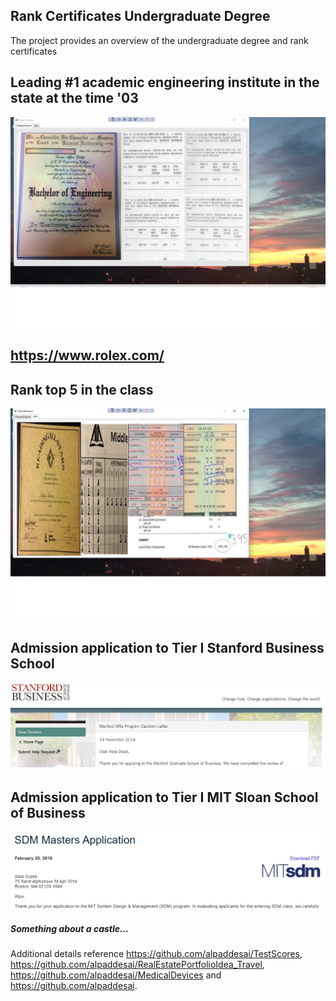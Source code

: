 ## Rank Certificates Undergraduate Degree

The project provides an overview of the undergraduate degree and rank certificates

## Leading #1 academic engineering institute in the state at the time '03
![image](BachelorEngineering.jpg)
## https://www.rolex.com/

## Rank top 5 in the class 
![image](GPA.jpg)

## Admission application to Tier I Stanford Business School
![image](MSxProgram.jpg)

## Admission application to Tier I MIT Sloan School of Business
![image](SDM_Application.jpg)

##### Something about a castle...
Additional details reference https://github.com/alpaddesai/TestScores, https://github.com/alpaddesai/RealEstatePortfolioIdea_Travel,  https://github.com/alpaddesai/MedicalDevices and  https://github.com/alpaddesai. 
